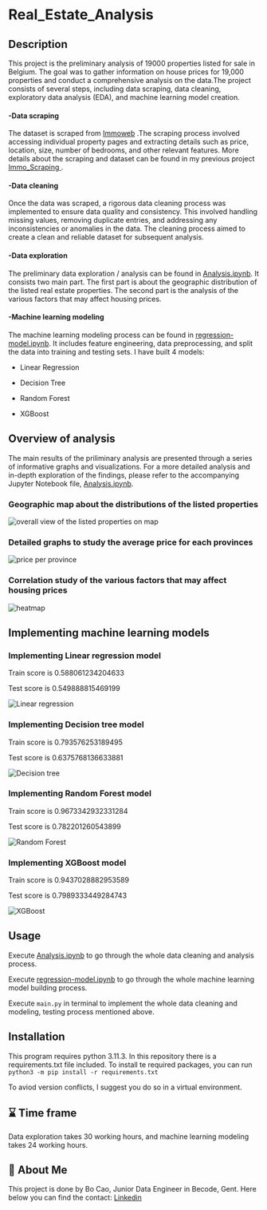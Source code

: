 
# Real_Estate_Analysis

## Description
This project is the preliminary analysis of 19000 properties listed for sale in Belgium. The goal was to gather information on house prices for 19,000 properties and conduct a comprehensive analysis on the data.The project consists of several steps, including data scraping, data cleaning, exploratory data analysis (EDA), and machine learning model creation.

#### -Data scraping
The dataset is scraped from
<a href = 'https://www.immoweb.be/en'> Immoweb</a> .The scraping process involved accessing individual property pages and extracting details such as price, location, size, number of bedrooms, and other relevant features. More details about the scraping and dataset can be found in my previous project <a href = 'https://github.com/Spike815/Immo_Scraping'> Immo_Scraping </a>.

#### -Data cleaning
Once the data was scraped, a rigorous data cleaning process was implemented to ensure data quality and consistency. This involved handling missing values, removing duplicate entries, and addressing any inconsistencies or anomalies in the data. The cleaning process aimed to create a clean and reliable dataset for subsequent analysis.

#### -Data exploration
The preliminary data exploration / analysis can be found in [Analysis.ipynb](/data-exploration/Analysis.ipynb). It consists two main part. The first part is about the geographic distribution of the listed real estate properties. The second part is the analysis of the various factors that may affect housing prices.

#### -Machine learning modeling
The machine learning modeling process can be found in [regression-model.ipynb](/model-building/regression-model.ipynb). It includes feature engineering, data preprocessing, and split the data into training and testing sets. I have built 4 models:

* Linear Regression

* Decision Tree

* Random Forest

* XGBoost


## Overview of analysis
The main results of the priliminary analysis are presented through a series of informative graphs and visualizations.
For a more detailed analysis and in-depth exploration of the findings, please refer to the accompanying Jupyter Notebook file, [Analysis.ipynb](/data-exploration/Analysis.ipynb).
### Geographic map about the distributions of the listed properties
![overall view of the listed properties on map](https://github.com/Spike815/Real_Estate_Analysis/assets/97194496/490ae895-0859-4ac5-977c-6044461104b3)
### Detailed graphs to study the average price for each provinces
![price per province](https://github.com/Spike815/Real_Estate_Analysis/assets/97194496/7d97dfe3-4f02-4f41-84fa-26fca5488bab)
### Correlation study of the various factors that may affect housing prices
![heatmap](https://github.com/Spike815/Real_Estate_Analysis/assets/97194496/f574b4b0-501c-4f0b-be66-9abf5483907d)

## Implementing machine learning models
### Implementing Linear regression model
Train score is 0.588061234204633

Test score is 0.549888815469199

![Linear regression](https://github.com/Spike815/Real_Estate_Analysis/assets/97194496/b57660f6-a341-46a5-8c5c-7b51b6c2e1d0)

### Implementing Decision tree model
Train score is 0.793576253189495

Test score is 0.6375768136633881

![Decision tree](https://github.com/Spike815/Real_Estate_Analysis/assets/97194496/dfeee9c6-fc96-47d4-ac1b-2a2afb9433bc)

### Implementing Random Forest model
Train score is 0.9673342932331284

Test score is 0.782201260543899

![Random Forest](https://github.com/Spike815/Real_Estate_Analysis/assets/97194496/2c6955d6-35d2-4741-90ba-c6742ed5dd58)

### Implementing XGBoost model
Train score is 0.9437028882953589

Test score is 0.7989333449284743

![XGBoost](https://github.com/Spike815/Real_Estate_Analysis/assets/97194496/5bd4e416-3e8b-4a4e-bca2-87d92ecfa233)



## Usage
Execute [Analysis.ipynb](/data-exploration/Analysis.ipynb) to go through the whole data cleaning and analysis process.

Execute [regression-model.ipynb](/model-building/regression-model.ipynb) to go through the whole machine learning model building process.

Execute `main.py` in terminal to implement the whole data cleaning and modeling, testing process mentioned above.

## Installation
This program requires python 3.11.3. 
In this repository there is a requirements.txt file included. To install te required packages, you can run `python3 -m pip install -r requirements.txt`

To aviod version conflicts, I suggest you do so in a virtual environment.
    
## ⌛ Time frame
Data exploration takes 30 working hours, and machine learning modeling takes 24 working hours. 

## 🚀 About Me
This project is done by Bo Cao, Junior Data Engineer in Becode, Gent. Here below you can find the contact:
<a href = 'https://www.linkedin.com/in/bo-cao-313ab244'> Linkedin </a>

